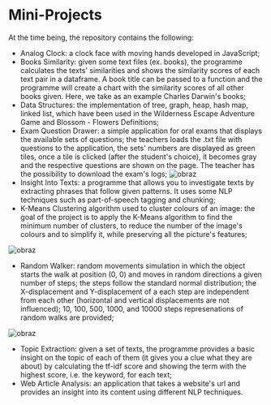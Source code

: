 # Mini-Projects
At the time being, the repository contains the following:
- Analog Clock: a clock face with moving hands developed in JavaScript;
- Books Similarity: given some text files (ex. books), the programme calculates the texts' similarities and shows the similarity scores of each text pair in a dataframe. A book title can be passed to a function and the programme will create a chart with the similarity scores of all other books given. Here, we take as an example Charles Darwin's books;
- Data Structures: the implementation of tree, graph, heap, hash map, linked list, which have been used in the Wilderness Escape Adventure Game and Blossom - Flowers Definitions;
- Exam Question Drawer: a simple application for oral exams that displays the available sets of questions; the teachers loads the .txt file with questions to the application, the sets' numbers are displayed as green tiles, once a tile is clicked (after the student's choice), it becomes gray and the respective questions are shown on the page. The teacher has the possibility to download the exam's logs;
![obraz](https://user-images.githubusercontent.com/58611238/122123868-d7d7e580-ce2e-11eb-9a71-f37a8c2b5c94.png)
- Insight Into Texts: a programme that allows you to investigate texts by extracting phrases that follow given patterns. It uses some NLP techniques such as part-of-speech tagging and chunking;
- K-Means Clustering algorithm used to cluster colours of an image: the goal of the project is to apply the K-Means algorithm to find the minimum number of clusters, to reduce the number of the image's colours and to simplify it, while preserving all the picture's features;

![obraz](https://user-images.githubusercontent.com/58611238/122125534-e0c9b680-ce30-11eb-9db9-e2820de7b7b7.png)
- Random Walker: random movements simulation in which the object starts the walk at position (0, 0) and moves in random directions a given number of steps; the steps follow the standard normal distribution; the X-displacement and Y-displacement of a each step are independent from each other (horizontal and vertical displacements are not influenced); 10, 100, 500, 1000, and 10000 steps represenations of random walks are provided;

![obraz](https://user-images.githubusercontent.com/58611238/122123741-a5c68380-ce2e-11eb-914a-7c93e9b5abcb.png)
- Topic Extraction: given a set of texts, the programme provides a basic insight on the topic of each of them (it gives you a clue what they are about) by calculating the tf-idf score and showing the term with the highest score, i.e. the keyword, for each text;
- Web Article Analysis: an application that takes a website's url and provides an insight into its content using different NLP techniques.
